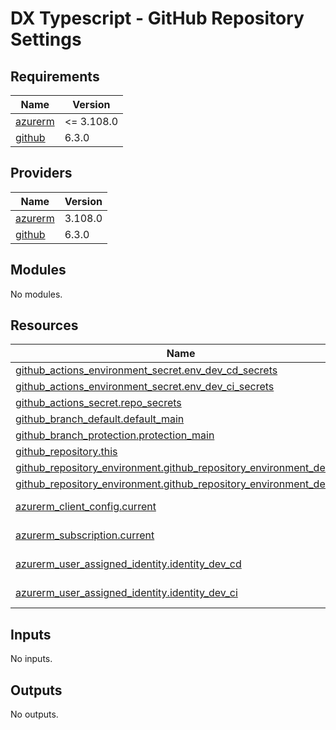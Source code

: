 # DX Typescript - GitHub Repository Settings

<!-- markdownlint-disable -->
<!-- BEGINNING OF PRE-COMMIT-TERRAFORM DOCS HOOK -->
## Requirements

| Name | Version |
|------|---------|
| <a name="requirement_azurerm"></a> [azurerm](#requirement\_azurerm) | <= 3.108.0 |
| <a name="requirement_github"></a> [github](#requirement\_github) | 6.3.0 |

## Providers

| Name | Version |
|------|---------|
| <a name="provider_azurerm"></a> [azurerm](#provider\_azurerm) | 3.108.0 |
| <a name="provider_github"></a> [github](#provider\_github) | 6.3.0 |

## Modules

No modules.

## Resources

| Name | Type |
|------|------|
| [github_actions_environment_secret.env_dev_cd_secrets](https://registry.terraform.io/providers/integrations/github/6.3.0/docs/resources/actions_environment_secret) | resource |
| [github_actions_environment_secret.env_dev_ci_secrets](https://registry.terraform.io/providers/integrations/github/6.3.0/docs/resources/actions_environment_secret) | resource |
| [github_actions_secret.repo_secrets](https://registry.terraform.io/providers/integrations/github/6.3.0/docs/resources/actions_secret) | resource |
| [github_branch_default.default_main](https://registry.terraform.io/providers/integrations/github/6.3.0/docs/resources/branch_default) | resource |
| [github_branch_protection.protection_main](https://registry.terraform.io/providers/integrations/github/6.3.0/docs/resources/branch_protection) | resource |
| [github_repository.this](https://registry.terraform.io/providers/integrations/github/6.3.0/docs/resources/repository) | resource |
| [github_repository_environment.github_repository_environment_dev_cd](https://registry.terraform.io/providers/integrations/github/6.3.0/docs/resources/repository_environment) | resource |
| [github_repository_environment.github_repository_environment_dev_ci](https://registry.terraform.io/providers/integrations/github/6.3.0/docs/resources/repository_environment) | resource |
| [azurerm_client_config.current](https://registry.terraform.io/providers/hashicorp/azurerm/latest/docs/data-sources/client_config) | data source |
| [azurerm_subscription.current](https://registry.terraform.io/providers/hashicorp/azurerm/latest/docs/data-sources/subscription) | data source |
| [azurerm_user_assigned_identity.identity_dev_cd](https://registry.terraform.io/providers/hashicorp/azurerm/latest/docs/data-sources/user_assigned_identity) | data source |
| [azurerm_user_assigned_identity.identity_dev_ci](https://registry.terraform.io/providers/hashicorp/azurerm/latest/docs/data-sources/user_assigned_identity) | data source |

## Inputs

No inputs.

## Outputs

No outputs.
<!-- END OF PRE-COMMIT-TERRAFORM DOCS HOOK -->